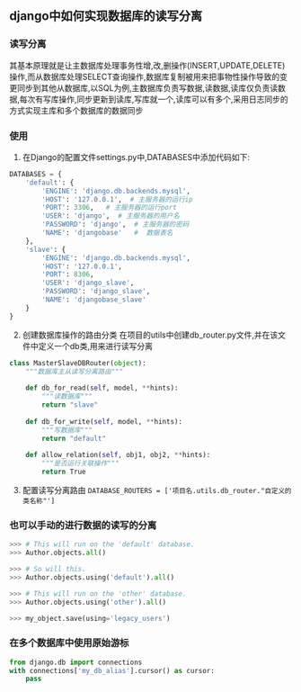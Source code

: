 ## django中如何实现数据库的读写分离

### 读写分离
其基本原理就是让主数据库处理事务性增,改,删操作(INSERT,UPDATE,DELETE)操作,而从数据库处理SELECT查询操作,数据库复制被用来把事物性操作导致的变更同步到其他从数据库,以SQL为例,主数据库负责写数据,读数据,读库仅负责读数据,每次有写库操作,同步更新到读库,写库就一个,读库可以有多个,采用日志同步的方式实现主库和多个数据库的数据同步

### 使用

1. 在Django的配置文件settings.py中,DATABASES中添加代码如下:
```python 
DATABASES = {
    'default': {
        'ENGINE': 'django.db.backends.mysql',
        'HOST': '127.0.0.1',  # 主服务器的运行ip
        'PORT': 3306,   # 主服务器的运行port
        'USER': 'django',  # 主服务器的用户名
        'PASSWORD': 'django',  # 主服务器的密码
        'NAME': 'djangobase'   #  数据表名
    },
    'slave': {
        'ENGINE': 'django.db.backends.mysql', 
        'HOST': '127.0.0.1',
        'PORT': 8306,
        'USER': 'django_slave',
        'PASSWORD': 'django_slave',
        'NAME': 'djangobase_slave'
    }
}　　
```
2. 创建数据库操作的路由分类
在项目的utils中创建db_router.py文件,并在该文件中定义一个db类,用来进行读写分离
```python 
class MasterSlaveDBRouter(object):
    """数据库主从读写分离路由"""
 
    def db_for_read(self, model, **hints):
        """读数据库"""
        return "slave"
 
    def db_for_write(self, model, **hints):
        """写数据库"""
        return "default"
 
    def allow_relation(self, obj1, obj2, **hints):
        """是否运行关联操作"""
        return True　　
```
3. 配置读写分离路由
`DATABASE_ROUTERS = ['项目名.utils.db_router."自定义的类名称"']`

### 也可以手动的进行数据的读写的分离

```python 
>>> # This will run on the 'default' database.
>>> Author.objects.all()

>>> # So will this.
>>> Author.objects.using('default').all()

>>> # This will run on the 'other' database.
>>> Author.objects.using('other').all()

>>> my_object.save(using='legacy_users')
```

### 在多个数据库中使用原始游标
```python 
from django.db import connections
with connections['my_db_alias'].cursor() as cursor:
    pass
````